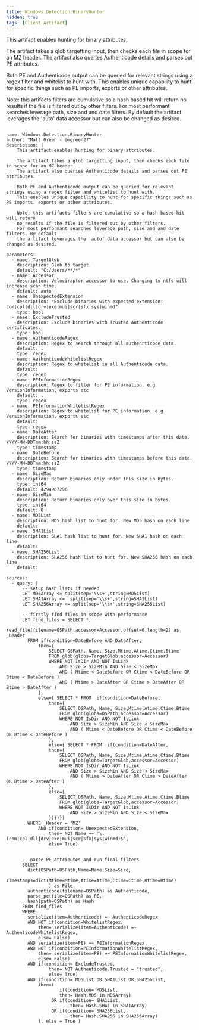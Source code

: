 ```yaml
---
title: Windows.Detection.BinaryHunter
hidden: true
tags: [Client Artifact]
---
```


This artifact enables hunting for binary attributes.

The artifact takes a glob targetting input, then checks each file in scope for an MZ header.
The artifact also queries Authenticode details and parses out PE attributes.

Both PE and Authenticode output can be queried for relevant strings using a regex filter and whitelist to hunt with.
This enables unique capability to hunt for specific things such as PE imports, exports or other attributes.

Note: this artifacts filters are cumulative so a hash based hit will return
no results if the file is filtered out by other filters.
For most performant searches leverage path, size and and date filters. By default
the artifact leverages the 'auto' data accessor but can also be changed as desired.


<pre><code class="language-yaml">
name: Windows.Detection.BinaryHunter
author: "Matt Green - @mgreen27"
description: |
    This artifact enables hunting for binary attributes.

    The artifact takes a glob targetting input, then checks each file in scope for an MZ header.
    The artifact also queries Authenticode details and parses out PE attributes.

    Both PE and Authenticode output can be queried for relevant strings using a regex filter and whitelist to hunt with.
    This enables unique capability to hunt for specific things such as PE imports, exports or other attributes.

    Note: this artifacts filters are cumulative so a hash based hit will return
    no results if the file is filtered out by other filters.
    For most performant searches leverage path, size and and date filters. By default
    the artifact leverages the 'auto' data accessor but can also be changed as desired.

parameters:
  - name: TargetGlob
    description: Glob to target.
    default: "C:/Users/**/*"
  - name: Accessor
    description: Velociraptor accessor to use. Changing to ntfs will increase scan time.
    default: auto
  - name: UnexpectedExtension
    description: "Exclude binaries with expected extension: com|cpl|dll|drv|exe|mui|scr|sfx|sys|winmd"
    type: bool
  - name: ExcludeTrusted
    description: Exclude binaries with Trusted Authenticode certificates.
    type: bool
  - name: AuthenticodeRegex
    description: Regex to search through all authenrticode data.
    default: .
    type: regex
  - name: AuthenticodeWhitelistRegex
    description: Regex to whitelist in all Authenticode data.
    default:
    type: regex
  - name: PEInformationRegex
    description: Regex to filter for PE information. e.g VersionInformation, exports etc
    default: .
    type: regex
  - name: PEInformationWhitelistRegex
    description: Regex to whitelist for PE information. e.g VersionInformation, exports etc
    default:
    type: regex
  - name: DateAfter
    description: Search for binaries with timestamps after this date. YYYY-MM-DDTmm:hh:ssZ
    type: timestamp
  - name: DateBefore
    description: Search for binaries with timestamps before this date. YYYY-MM-DDTmm:hh:ssZ
    type: timestamp
  - name: SizeMax
    description: Return binaries only under this size in bytes.
    type: int64
    default: 4294967296
  - name: SizeMin
    description: Return binaries only over this size in bytes.
    type: int64
    default: 0
  - name: MD5List
    description: MD5 hash list to hunt for. New MD5 hash on each line
    default:
  - name: SHA1List
    description: SHA1 hash list to hunt for. New SHA1 hash on each line
    default:
  - name: SHA256List
    description: SHA256 hash list to hunt for. New SHA256 hash on each line
    default:

sources:
  - query: |
      -- setup hash lists if needed
      LET MD5Array &lt;= split(sep='\\s+',string=MD5List)
      LET SHA1Array &lt;=  split(sep='\\s+',string=SHA1List)
      LET SHA256Array &lt;= split(sep='\\s+',string=SHA256List)

      -- firstly find files in scope with performance
      LET find_files = SELECT *,
            read_file(filename=OSPath,accessor=Accessor,offset=0,length=2) as _Header
        FROM if(condition=DateBefore AND DateAfter,
            then={
                SELECT OSPath, Name, Size,Mtime,Atime,Ctime,Btime
                FROM glob(globs=TargetGlob,accessor=Accessor)
                WHERE NOT IsDir AND NOT IsLink
                    AND Size &gt; SizeMin AND Size &lt; SizeMax
                    AND ( Mtime &lt; DateBefore OR Ctime &lt; DateBefore OR Btime &lt; DateBefore )
                    AND ( Mtime &gt; DateAfter OR Ctime &gt; DateAfter OR Btime &gt; DateAfter )
            },
            else={ SELECT * FROM  if(condition=DateBefore,
                then={
                    SELECT OSPath, Name, Size,Mtime,Atime,Ctime,Btime
                    FROM glob(globs=OSPath,accessor=Accessor)
                    WHERE NOT IsDir AND NOT IsLink
                        AND Size &gt; SizeMin AND Size &lt; SizeMax
                        AND ( Mtime &lt; DateBefore OR Ctime &lt; DateBefore OR Btime &lt; DateBefore )
                },
                else={ SELECT * FROM  if(condition=DateAfter,
                then={
                    SELECT OSPath, Name, Size,Mtime,Atime,Ctime,Btime
                    FROM glob(globs=TargetGlob,accessor=Accessor)
                    WHERE NOT IsDir AND NOT IsLink
                        AND Size &gt; SizeMin AND Size &lt; SizeMax
                        AND ( Mtime &gt; DateAfter OR Ctime &gt; DateAfter OR Btime &gt; DateAfter )
                },
                else={
                    SELECT OSPath, Name, Size,Mtime,Atime,Ctime,Btime
                    FROM glob(globs=TargetGlob,accessor=Accessor)
                    WHERE NOT IsDir AND NOT IsLink
                        AND Size &gt; SizeMin AND Size &lt; SizeMax
                })})})
        WHERE _Header = 'MZ'
            AND if(condition= UnexpectedExtension,
                then= NOT Name =~ '\.(com|cpl|dll|drv|exe|mui|scr|sfx|sys|winmd)$',
                else= True)


      -- parse PE attributes and run final filters
      SELECT
        dict(OSPath=OSPath,Name=Name,Size=Size,
            Timestamps=dict(Mtime=Mtime,Atime=Atime,Ctime=Ctime,Btime=Btime)
                ) as File,
        authenticode(filename=OSPath) as Authenticode,
        parse_pe(file=OSPath) as PE,
        hash(path=OSPath) as Hash
      FROM find_files
      WHERE
        serialize(item=Authenticode) =~ AuthenticodeRegex
        AND NOT if(condition=WhitelistRegex,
            then= serialize(item=Authenticode) =~ AuthenticodeWhitelistRegex,
            else= False)
        AND serialize(item=PE) =~ PEInformationRegex
        AND NOT if(condition=PEInformationWhitelistRegex,
            then= serialize(item=PE) =~ PEInformationWhitelistRegex,
            else= False)
        AND if(condition= ExcludeTrusted,
                then= NOT Authenticode.Trusted = "trusted",
                else= True)
        AND if(condition= MD5List OR SHA1List OR SHA256List,
            then=(
                    if(condition= MD5List,
                    then= Hash.MD5 in MD5Array)
                 OR if(condition= SHA1List,
                        then= Hash.SHA1 in SHA1Array)
                 OR if(condition= SHA256List,
                        then= Hash.SHA256 in SHA256Array)
            ), else = True )

</code></pre>

